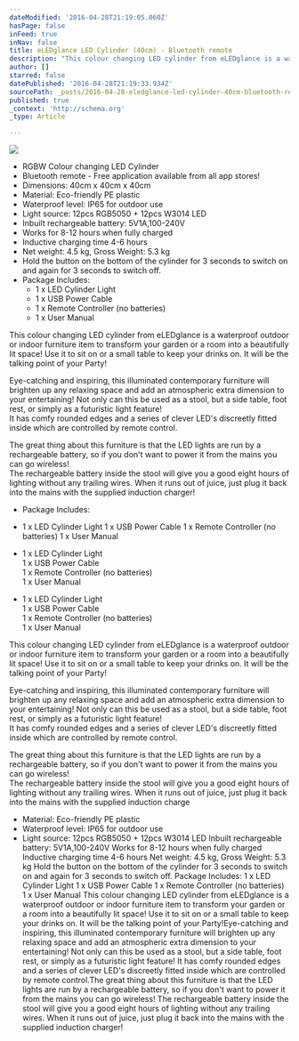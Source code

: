 ```yaml
---
dateModified: '2016-04-28T21:19:05.060Z'
hasPage: false
inFeed: true
inNav: false
title: eLEDglance LED Cylinder (40cm) - Bluetooth remote
description: "This colour changing LED cylinder from eLEDglance is a waterproof outdoor or indoor furniture item to transform your garden or a room into a beautifully lit space! Use it to sit on or a small table to keep your drinks on. It will be the talking point of your Party!   Eye-catching and inspiring, this illuminated contemporary furniture will brighten up any relaxing space and add an atmospheric extra dimension to your entertaining! Not only can this be used as a stool, but a side table, foot rest, or simply as a futuristic light feature!  It has comfy rounded edges and a series of clever LED's discreetly fitted inside which are controlled by remote control.   The great thing about this furniture is that the LED lights are run by a rechargeable battery, so if you don't want to power it from the mains you can go wireless!  The rechargeable battery inside the stool will give you a good eight hours of lighting without any trailing wires. When it runs out of juice, just plug it back into the mains with the supplied induction charger!"
author: []
starred: false
datePublished: '2016-04-28T21:19:33.934Z'
sourcePath: _posts/2016-04-28-eledglance-led-cylinder-40cm-bluetooth-remote.md
published: true
_context: 'http://schema.org'
_type: Article

---
```

![](https://the-grid-user-content.s3-us-west-2.amazonaws.com/2ec9604f-db4e-4df5-9c0c-84941dc69884.jpg)

* RGBW Colour changing LED Cylinder
* Bluetooth remote - Free application available from all app stores!
* Dimensions: 40cm x 40cm x 40cm
* Material: Eco-friendly PE plastic
* Waterproof level: IP65 for outdoor use
* Light source: 12pcs RGB5050 + 12pcs W3014 LED
* Inbuilt rechargeable battery: 5V1A,100-240V
* Works for 8-12 hours when fully charged
* Inductive charging time 4-6 hours
* Net weight: 4.5 kg, Gross Weight: 5.3 kg
* Hold the button on the bottom of the cylinder for 3 seconds to switch on and again for 3 seconds to switch off.
* Package Includes:
  * 1 x LED Cylinder Light
  * 1 x USB Power Cable
  * 1 x Remote Controller (no batteries)
  * 1 x User Manual

This colour changing LED cylinder from eLEDglance is a waterproof outdoor or indoor furniture item to transform your garden or a room into a beautifully lit space! Use it to sit on or a small table to keep your drinks on. It will be the talking point of your Party!  
  
Eye-catching and inspiring, this illuminated contemporary furniture will brighten up any relaxing space and add an atmospheric extra dimension to your entertaining! Not only can this be used as a stool, but a side table, foot rest, or simply as a futuristic light feature!   
It has comfy rounded edges and a series of clever LED's discreetly fitted inside which are controlled by remote control.  
  
The great thing about this furniture is that the LED lights are run by a rechargeable battery, so if you don't want to power it from the mains you can go wireless!   
The rechargeable battery inside the stool will give you a good eight hours of lighting without any trailing wires. When it runs out of juice, just plug it back into the mains with the supplied induction charger!

* Package Includes:

* 1 x LED Cylinder Light 1 x USB Power Cable 1 x Remote Controller (no batteries) 1 x User Manual
* 1 x LED Cylinder Light   
1 x USB Power Cable   
1 x Remote Controller (no batteries)   
1 x User Manual

* 1 x LED Cylinder Light   
1 x USB Power Cable   
1 x Remote Controller (no batteries)   
1 x User Manual   
  
This colour changing LED cylinder from eLEDglance is a waterproof outdoor or indoor furniture item to transform your garden or a room into a beautifully lit space! Use it to sit on or a small table to keep your drinks on. It will be the talking point of your Party!  
  
Eye-catching and inspiring, this illuminated contemporary furniture will brighten up any relaxing space and add an atmospheric extra dimension to your entertaining! Not only can this be used as a stool, but a side table, foot rest, or simply as a futuristic light feature!   
It has comfy rounded edges and a series of clever LED's discreetly fitted inside which are controlled by remote control.  
  
The great thing about this furniture is that the LED lights are run by a rechargeable battery, so if you don't want to power it from the mains you can go wireless!   
The rechargeable battery inside the stool will give you a good eight hours of lighting without any trailing wires. When it runs out of juice, just plug it back into the mains with the supplied induction charge

* Material: Eco-friendly PE plastic
* Waterproof level: IP65 for outdoor use
* Light source: 12pcs RGB5050 + 12pcs W3014 LED Inbuilt rechargeable battery: 5V1A,100-240V Works for 8-12 hours when fully charged Inductive charging time 4-6 hours Net weight: 4.5 kg, Gross Weight: 5.3 kg Hold the button on the bottom of the cylinder for 3 seconds to switch on and again for 3 seconds to switch off. Package Includes: 1 x LED Cylinder Light 1 x USB Power Cable 1 x Remote Controller (no batteries) 1 x User Manual This colour changing LED cylinder from eLEDglance is a waterproof outdoor or indoor furniture item to transform your garden or a room into a beautifully lit space! Use it to sit on or a small table to keep your drinks on. It will be the talking point of your Party!Eye-catching and inspiring, this illuminated contemporary furniture will brighten up any relaxing space and add an atmospheric extra dimension to your entertaining! Not only can this be used as a stool, but a side table, foot rest, or simply as a futuristic light feature! It has comfy rounded edges and a series of clever LED's discreetly fitted inside which are controlled by remote control.The great thing about this furniture is that the LED lights are run by a rechargeable battery, so if you don't want to power it from the mains you can go wireless! The rechargeable battery inside the stool will give you a good eight hours of lighting without any trailing wires. When it runs out of juice, just plug it back into the mains with the supplied induction charger!